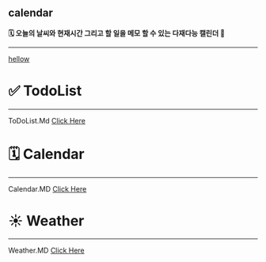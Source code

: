 ## calendar

**🗓 오늘의 날씨와 현재시간 그리고 할 일을 메모 할 수 있는 다재다능 캘린더 🌟**

---

[hellow](https://www.naver.com/)

# ✅ TodoList

---

ToDoList.Md [Click Here](/Users/choejaeyeong/Desktop/Learn_Every_Day/inside_github/MiniProject_Box/Calendar/introduce/todoList.md)

# 🗓 Calendar

---

Calendar.MD [Click Here](/Users/choejaeyeong/Desktop/Learn_Every_Day/inside_github/MiniProject_Box/Calendar/introduce/Calendar.md)


# ☀️ Weather

---

Weather.MD [Click Here](/Users/choejaeyeong/Desktop/Learn_Every_Day/inside_github/MiniProject_Box/Calendar/introduce/Weather.md)
